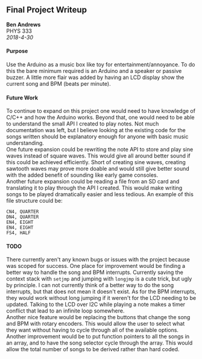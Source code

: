 ## Final Project Writeup
__Ben Andrews__  
PHYS 333  
*2018-4-30*  

#### Purpose
Use the Arduino as a music box like toy for entertainment/annoyance. To do this the bare minimum required is an Arduino and a speaker or passive buzzer. A little more flair was added by having an LCD display show the current song and BPM (beats per minute).

#### Future Work
To continue to expand on this project one would need to have knowledge of C/C++ and how the Arduino works. Beyond that, one would need to be able to understand the small API I created to play notes. Not much documentation was left, but I believe looking at the existing code for the songs written should be explanatory enough for anyone with basic music understanding.  
One future expansion could be rewriting the note API to store and play sine waves instead of square waves. This would give all around better sound if this could be achieved efficiently. Short of creating sine waves, creating sawtooth waves may prove more doable and would still give better sound with the added benefit of sounding like early game consoles.  
Another future expansion could be reading a file from an SD card and translating it to play through the API I created. This would make writing songs to be played dramatically easier and less tedious. An example of this file structure could be:
```
CN4, QUARTER
DN4, QUARTER
EN4, EIGHT
EN4, EIGHT
FS4, HALF
```

#### TODO
There currently aren't any known bugs or issues with the project because was scoped for success. One place for improvement would be finding a better way to handle the song and BPM interrupts. Currently saving the context stack with `setjmp` and jumping with `longjmp` is a cute trick, but ugly by principle. I can not currently think of a better way to do the song interrupts, but that does not mean it doesn't exist. As for the BPM interrupts, they would work without long jumping if it weren't for the LCD needing to be updated. Talking to the LCD over I2C while playing a note makes a  timer conflict that lead to an infinite loop somewhere.  
Another nice feature would be replacing the buttons that change the song and BPM with rotary encoders. This would allow the user to select what they want without having to cycle through all of the available options.  
Another improvement would be to put function pointers to all the songs in an array, and to have the song selector cycle through the array. This would allow the total number of songs to be derived rather than hard coded.

